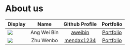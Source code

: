 # About us

Display |    Name     |               Github Profile                | Portfolio 
--------|:-----------:|:-------------------------------------------:|:---------:
![](https://via.placeholder.com/100.png?text=Photo) | Ang Wei Bin |    [aweibin](https://github.com/aweibin)    | [Portfolio](docs/team/aweibin.md)
![](https://via.placeholder.com/100.png?text=Photo) | Zhu Wenbo   | [mendax1234](https://github.com/mendax1234) | [Portfolio](docs/team/wenbo.md)
